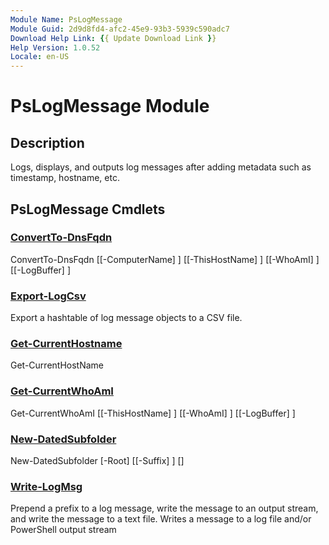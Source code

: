 ```yaml
---
Module Name: PsLogMessage
Module Guid: 2d9d8fd4-afc2-45e9-93b3-5939c590adc7
Download Help Link: {{ Update Download Link }}
Help Version: 1.0.52
Locale: en-US
---
```


# PsLogMessage Module
## Description
Logs, displays, and outputs log messages after adding metadata such as timestamp, hostname, etc.

## PsLogMessage Cmdlets
### [ConvertTo-DnsFqdn](ConvertTo-DnsFqdn.md)

ConvertTo-DnsFqdn [[-ComputerName] <string>] [[-ThisHostName] <string>] [[-WhoAmI] <string>] [[-LogBuffer] <hashtable>]


### [Export-LogCsv](Export-LogCsv.md)
Export a hashtable of log message objects to a CSV file.

### [Get-CurrentHostname](Get-CurrentHostname.md)

Get-CurrentHostName 


### [Get-CurrentWhoAmI](Get-CurrentWhoAmI.md)

Get-CurrentWhoAmI [[-ThisHostName] <string>] [[-WhoAmI] <string>] [[-LogBuffer] <hashtable>]


### [New-DatedSubfolder](New-DatedSubfolder.md)

New-DatedSubfolder [-Root] <string> [[-Suffix] <string>] [<CommonParameters>]


### [Write-LogMsg](Write-LogMsg.md)
Prepend a prefix to a log message, write the message to an output stream, and write the message to a text file.
Writes a message to a log file and/or PowerShell output stream


